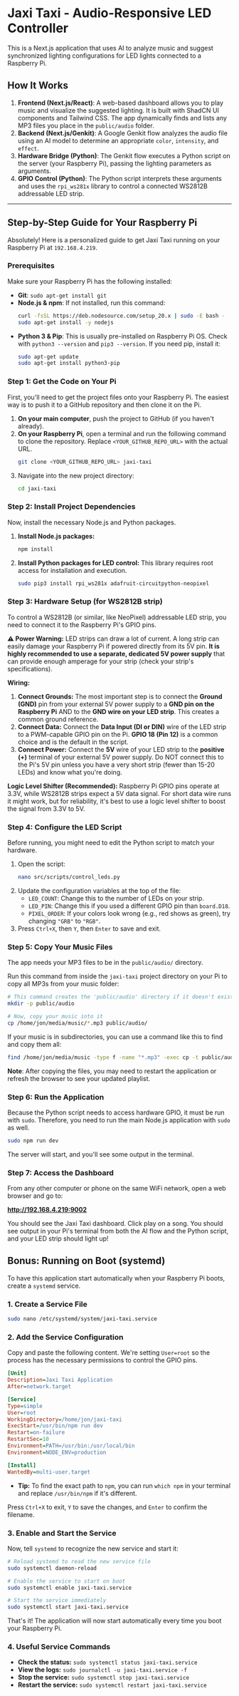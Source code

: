 
# Jaxi Taxi - Audio-Responsive LED Controller

This is a Next.js application that uses AI to analyze music and suggest synchronized lighting configurations for LED lights connected to a Raspberry Pi.

## How It Works

1.  **Frontend (Next.js/React)**: A web-based dashboard allows you to play music and visualize the suggested lighting. It is built with ShadCN UI components and Tailwind CSS. The app dynamically finds and lists any MP3 files you place in the `public/audio` folder.
2.  **Backend (Next.js/Genkit)**: A Google Genkit flow analyzes the audio file using an AI model to determine an appropriate `color`, `intensity`, and `effect`.
3.  **Hardware Bridge (Python)**: The Genkit flow executes a Python script on the server (your Raspberry Pi), passing the lighting parameters as arguments.
4.  **GPIO Control (Python)**: The Python script interprets these arguments and uses the `rpi_ws281x` library to control a connected WS2812B addressable LED strip.

---

## Step-by-Step Guide for Your Raspberry Pi

Absolutely! Here is a personalized guide to get Jaxi Taxi running on your Raspberry Pi at `192.168.4.219`.

### Prerequisites

Make sure your Raspberry Pi has the following installed:

*   **Git**: `sudo apt-get install git`
*   **Node.js & npm**: If not installed, run this command:
    ```bash
    curl -fsSL https://deb.nodesource.com/setup_20.x | sudo -E bash -
    sudo apt-get install -y nodejs
    ```
*   **Python 3 & Pip**: This is usually pre-installed on Raspberry Pi OS. Check with `python3 --version` and `pip3 --version`. If you need pip, install it:
    ```bash
    sudo apt-get update
    sudo apt-get install python3-pip
    ```

### Step 1: Get the Code on Your Pi

First, you'll need to get the project files onto your Raspberry Pi. The easiest way is to push it to a GitHub repository and then clone it on the Pi.

1.  **On your main computer**, push the project to GitHub (if you haven't already).
2.  **On your Raspberry Pi**, open a terminal and run the following command to clone the repository. Replace `<YOUR_GITHUB_REPO_URL>` with the actual URL.
    ```bash
    git clone <YOUR_GITHUB_REPO_URL> jaxi-taxi
    ```
3.  Navigate into the new project directory:
    ```bash
    cd jaxi-taxi
    ```

### Step 2: Install Project Dependencies

Now, install the necessary Node.js and Python packages.

1.  **Install Node.js packages:**
    ```bash
    npm install
    ```
2.  **Install Python packages for LED control:** This library requires root access for installation and execution.
    ```bash
    sudo pip3 install rpi_ws281x adafruit-circuitpython-neopixel
    ```

### Step 3: Hardware Setup (for WS2812B strip)

To control a WS2812B (or similar, like NeoPixel) addressable LED strip, you need to connect it to the Raspberry Pi's GPIO pins.

**⚠️ Power Warning:** LED strips can draw a lot of current. A long strip can easily damage your Raspberry Pi if powered directly from its 5V pin. **It is highly recommended to use a separate, dedicated 5V power supply** that can provide enough amperage for your strip (check your strip's specifications).

**Wiring:**

1.  **Connect Grounds:** The most important step is to connect the **Ground (GND)** pin from your external 5V power supply to a **GND pin on the Raspberry Pi** AND to the **GND wire on your LED strip**. This creates a common ground reference.
2.  **Connect Data:** Connect the **Data Input (DI or DIN)** wire of the LED strip to a PWM-capable GPIO pin on the Pi. **GPIO 18 (Pin 12)** is a common choice and is the default in the script.
3.  **Connect Power:** Connect the **5V** wire of your LED strip to the **positive (+)** terminal of your external 5V power supply. Do NOT connect this to the Pi's 5V pin unless you have a very short strip (fewer than 15-20 LEDs) and know what you're doing.

**Logic Level Shifter (Recommended):** Raspberry Pi GPIO pins operate at 3.3V, while WS2812B strips expect a 5V data signal. For short data wire runs it might work, but for reliability, it's best to use a logic level shifter to boost the signal from 3.3V to 5V.

### Step 4: Configure the LED Script

Before running, you might need to edit the Python script to match your hardware.

1. Open the script:
   ```bash
   nano src/scripts/control_leds.py
   ```
2.  Update the configuration variables at the top of the file:
    *   `LED_COUNT`: Change this to the number of LEDs on your strip.
    *   `LED_PIN`: Change this if you used a different GPIO pin than `board.D18`.
    *   `PIXEL_ORDER`: If your colors look wrong (e.g., red shows as green), try changing `"GRB"` to `"RGB"`.
3.  Press `Ctrl+X`, then `Y`, then `Enter` to save and exit.

### Step 5: Copy Your Music Files

The app needs your MP3 files to be in the `public/audio/` directory.

Run this command from inside the `jaxi-taxi` project directory on your Pi to copy all MP3s from your music folder:

```bash
# This command creates the 'public/audio' directory if it doesn't exist
mkdir -p public/audio

# Now, copy your music into it
cp /home/jon/media/music/*.mp3 public/audio/
```

If your music is in subdirectories, you can use a command like this to find and copy them all:
```bash
find /home/jon/media/music -type f -name "*.mp3" -exec cp -t public/audio/ {} +
```
**Note**: After copying the files, you may need to restart the application or refresh the browser to see your updated playlist.

### Step 6: Run the Application

Because the Python script needs to access hardware GPIO, it must be run with `sudo`. Therefore, you need to run the main Node.js application with `sudo` as well.

```bash
sudo npm run dev
```

The server will start, and you'll see some output in the terminal.

### Step 7: Access the Dashboard

From any other computer or phone on the same WiFi network, open a web browser and go to:

**http://192.168.4.219:9002**

You should see the Jaxi Taxi dashboard. Click play on a song. You should see output in your Pi's terminal from both the AI flow and the Python script, and your LED strip should light up!

## Bonus: Running on Boot (systemd)

To have this application start automatically when your Raspberry Pi boots, create a `systemd` service.

### 1. Create a Service File

```bash
sudo nano /etc/systemd/system/jaxi-taxi.service
```

### 2. Add the Service Configuration

Copy and paste the following content. We're setting `User=root` so the process has the necessary permissions to control the GPIO pins.

```ini
[Unit]
Description=Jaxi Taxi Application
After=network.target

[Service]
Type=simple
User=root
WorkingDirectory=/home/jon/jaxi-taxi
ExecStart=/usr/bin/npm run dev
Restart=on-failure
RestartSec=10
Environment=PATH=/usr/bin:/usr/local/bin
Environment=NODE_ENV=production

[Install]
WantedBy=multi-user.target
```
*   **Tip:** To find the exact path to `npm`, you can run `which npm` in your terminal and replace `/usr/bin/npm` if it's different.

Press `Ctrl+X` to exit, `Y` to save the changes, and `Enter` to confirm the filename.

### 3. Enable and Start the Service

Now, tell `systemd` to recognize the new service and start it:

```bash
# Reload systemd to read the new service file
sudo systemctl daemon-reload

# Enable the service to start on boot
sudo systemctl enable jaxi-taxi.service

# Start the service immediately
sudo systemctl start jaxi-taxi.service
```

That's it! The application will now start automatically every time you boot your Raspberry Pi.

### 4. Useful Service Commands

*   **Check the status:** `sudo systemctl status jaxi-taxi.service`
*   **View the logs:** `sudo journalctl -u jaxi-taxi.service -f`
*   **Stop the service:** `sudo systemctl stop jaxi-taxi.service`
*   **Restart the service:** `sudo systemctl restart jaxi-taxi.service`
```
